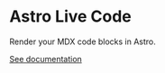 # Astro Live Code

Render your MDX code blocks in Astro.

[See documentation](https://astro-live-code.mattjennin.gs)
